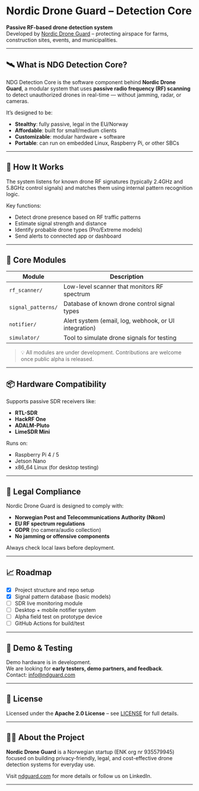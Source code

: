 # Nordic Drone Guard – Detection Core

**Passive RF-based drone detection system**  
Developed by [Nordic Drone Guard](https://ndguard.com) – protecting airspace for farms, construction sites, events, and municipalities.

---

## 🛰️ What is NDG Detection Core?

NDG Detection Core is the software component behind **Nordic Drone Guard**, a modular system that uses **passive radio frequency (RF) scanning** to detect unauthorized drones in real-time — without jamming, radar, or cameras.

It’s designed to be:
- **Stealthy**: fully passive, legal in the EU/Norway
- **Affordable**: built for small/medium clients
- **Customizable**: modular hardware + software
- **Portable**: can run on embedded Linux, Raspberry Pi, or other SBCs

---

## 🔧 How It Works

The system listens for known drone RF signatures (typically 2.4GHz and 5.8GHz control signals) and matches them using internal pattern recognition logic.

Key functions:
- Detect drone presence based on RF traffic patterns
- Estimate signal strength and distance
- Identify probable drone types (Pro/Extreme models)
- Send alerts to connected app or dashboard

---

## 🧱 Core Modules

| Module | Description |
|--------|-------------|
| `rf_scanner/` | Low-level scanner that monitors RF spectrum |
| `signal_patterns/` | Database of known drone control signal types |
| `notifier/` | Alert system (email, log, webhook, or UI integration) |
| `simulator/` | Tool to simulate drone signals for testing |

> 💡 All modules are under development. Contributions are welcome once public alpha is released.

---

## 📦 Hardware Compatibility

Supports passive SDR receivers like:
- **RTL-SDR**
- **HackRF One**
- **ADALM-Pluto**
- **LimeSDR Mini**

Runs on:
- Raspberry Pi 4 / 5
- Jetson Nano
- x86_64 Linux (for desktop testing)

---

## 🔐 Legal Compliance

Nordic Drone Guard is designed to comply with:
- **Norwegian Post and Telecommunications Authority (Nkom)**
- **EU RF spectrum regulations**
- **GDPR** (no camera/audio collection)
- **No jamming or offensive components**

Always check local laws before deployment.

---

## 📈 Roadmap

- [x] Project structure and repo setup
- [x] Signal pattern database (basic models)
- [ ] SDR live monitoring module
- [ ] Desktop + mobile notifier system
- [ ] Alpha field test on prototype device
- [ ] GitHub Actions for build/test

---

## 🧪 Demo & Testing

Demo hardware is in development.  
We are looking for **early testers, demo partners, and feedback**.  
Contact: [info@ndguard.com](mailto:info@ndguard.com)

---

## 📄 License

Licensed under the **Apache 2.0 License** – see [LICENSE](LICENSE) for full details.

---

## 👨‍💼 About the Project

**Nordic Drone Guard** is a Norwegian startup (ENK org nr 935579945) focused on building privacy-friendly, legal, and cost-effective drone detection systems for everyday use.

Visit [ndguard.com](https://ndguard.com) for more details or follow us on LinkedIn.

---

